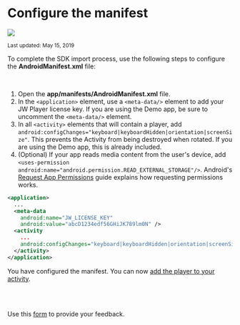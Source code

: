 # Configure the manifest

<img src="https://img.shields.io/badge/SDK-Android%20v3-0AAC29.svg?logo=android">

<sup>Last updated: May 15, 2019</sup> 

To complete the SDK import process, use the following steps to configure the **AndroidManifest.xml** file:

<br/>

1. Open the **app/manifests/AndroidManifest.xml** file.
2. In the `<application>` element, use a `<meta-data/>` element to add your JW Player license key. If you are using the Demo app, be sure to uncomment the `<meta-data/>` element.
3. In all `<activity>` elements that will contain a player, add `android:configChanges="keyboard|keyboardHidden|orientation|screenSize"`.  This prevents the Activity from being destroyed when rotated. If you are using the Demo app, this is already included.
4. (Optional) If your app reads media content from the user's device, add `<uses-permission android:name="android.permission.READ_EXTERNAL_STORAGE"/>`. Android's <a href="https://developer.android.com/training/permissions/requesting" target="_blank">Request App Permissions</a> guide explains how requesting permissions works.

```xml
<application>
  ...
  <meta-data
    android:name="JW_LICENSE_KEY"
    android:value="abcD1234edf56GHiJK789lm0N" />
  <activity
    ...
    android:configChanges="keyboard|keyboardHidden|orientation|screenSize">
  </activity>
</application>
```

You have configured the manifest. You can now [add the player to your activity](../add-a-player-to-an-activity).

<br/><br/>
<div id="wufoo-mff60sc1xnn4cu">
Use this <a href="https://jwplayerdocs.wufoo.com/forms/mff60sc1xnn4cu">form</a> to provide your feedback.
</div>
<script type="text/javascript">var mff60sc1xnn4cu;(function(d, t) {
var s = d.createElement(t), options = {
'userName':'jwplayerdocs',
'formHash':'mff60sc1xnn4cu',
'autoResize':true,
'height':'288',
'async':true,
'host':'wufoo.com',
'header':'show',
'ssl':true,
'defaultValues': 'field118=' + location.pathname};
s.src = ('https:' == d.location.protocol ? 'https://' : 'http://') + 'www.wufoo.com/scripts/embed/form.js';
s.onload = s.onreadystatechange = function() {
var rs = this.readyState; if (rs) if (rs != 'complete') if (rs != 'loaded') return;
try { mff60sc1xnn4cu = new WufooForm();mff60sc1xnn4cu.initialize(options);mff60sc1xnn4cu.display(); } catch (e) {}};
var scr = d.getElementsByTagName(t)[0], par = scr.parentNode; par.insertBefore(s, scr);
})(document, 'script');</script>
